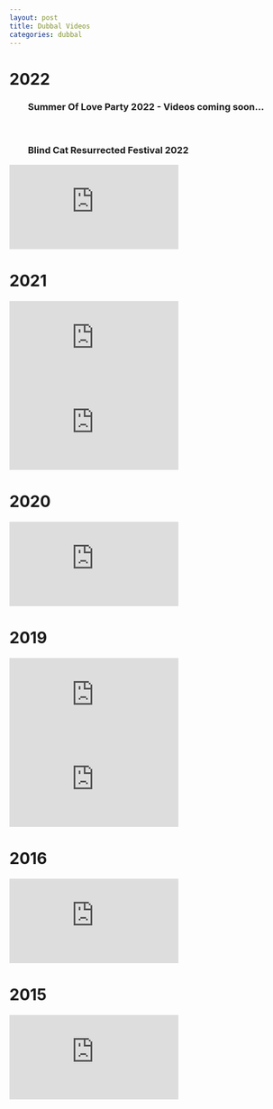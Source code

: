 ```yaml
---
layout: post
title: Dubbal Videos
categories: dubbal
---
```


<h1>2022</h1>
<h3 style="padding-left: 2em">Summer Of Love Party 2022 - Videos coming soon...</h3>
<br/>
<h3 style="padding-left: 2em">Blind Cat Resurrected Festival 2022</h3>

<div class="video-container">
  <iframe class="video-content" src="https://www.youtube.com/embed/GPljPbC-4pE" title="YouTube video player" frameborder="0" allow="accelerometer; autoplay; clipboard-write; encrypted-media; gyroscope; picture-in-picture" allowfullscreen></iframe>
</div>

<h1>2021</h1>
<div class="video-container">
  <iframe class="video-content" src="https://www.youtube.com/embed/4o_v1ZA9CZs" title="YouTube video player" frameborder="0" allow="accelerometer; autoplay; clipboard-write; encrypted-media; gyroscope; picture-in-picture" allowfullscreen></iframe>
</div>

<div class="video-container">
  <iframe class="video-content" src="https://www.youtube.com/embed/TDjOBc7M5nc" title="YouTube video player" frameborder="0" allow="accelerometer; autoplay; clipboard-write; encrypted-media; gyroscope; picture-in-picture" allowfullscreen></iframe>
</div>

<h1>2020</h1>
<div class="video-container">
  <iframe class="video-content" src="https://www.youtube.com/embed/nVDS2jsS1bQ" title="YouTube video player" frameborder="0" allow="accelerometer; autoplay; clipboard-write; encrypted-media; gyroscope; picture-in-picture" allowfullscreen></iframe>
</div>

<h1>2019</h1>
<div class="video-container">
  <iframe class="video-content" src="https://www.youtube.com/embed/VOGi_H0PJfQ" title="YouTube video player" frameborder="0" allow="accelerometer; autoplay; clipboard-write; encrypted-media; gyroscope; picture-in-picture" allowfullscreen></iframe>
</div>

<div class="video-container">
  <iframe class="video-content" src="https://www.youtube.com/embed/n5PoOMcR_CU" title="YouTube video player" frameborder="0" allow="accelerometer; autoplay; clipboard-write; encrypted-media; gyroscope; picture-in-picture" allowfullscreen></iframe>
</div>



<h1>2016</h1>
<div class="video-container">
  <iframe class="video-content" src="https://www.youtube.com/embed/vKd6_5kRKe8" title="YouTube video player" frameborder="0" allow="accelerometer; autoplay; clipboard-write; encrypted-media; gyroscope; picture-in-picture" allowfullscreen></iframe>
</div>

<h1>2015</h1>
<div class="video-container">
  <iframe class="video-content" src="https://www.youtube.com/embed/NGe2pFo81JM" title="YouTube video player" frameborder="0" allow="accelerometer; autoplay; clipboard-write; encrypted-media; gyroscope; picture-in-picture" allowfullscreen></iframe>
</div>